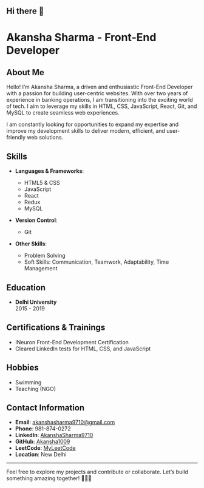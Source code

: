 ## Hi there 👋
# Akansha Sharma - Front-End Developer

## About Me

Hello! I’m Akansha Sharma, a driven and enthusiastic Front-End Developer with a passion for building user-centric websites. With over two years of experience in banking operations, I am transitioning into the exciting world of tech. I aim to leverage my skills in HTML, CSS, JavaScript, React, Git, and MySQL to create seamless web experiences.

I am constantly looking for opportunities to expand my expertise and improve my development skills to deliver modern, efficient, and user-friendly web solutions.

## Skills

- **Languages & Frameworks**:  
  - HTML5 & CSS
  - JavaScript
  - React
  - Redux
  - MySQL

- **Version Control**:  
  - Git

- **Other Skills**:  
  - Problem Solving  
  - Soft Skills: Communication, Teamwork, Adaptability, Time Management

## Education

- **Delhi University**  
  2015 - 2019

## Certifications & Trainings

- INeuron Front-End Development Certification
- Cleared LinkedIn tests for HTML, CSS, and JavaScript

## Hobbies

- Swimming
- Teaching (NGO)

## Contact Information

- **Email**: [akanshasharma9710@gmail.com](mailto:akanshasharma9710@gmail.com)
- **Phone**: 981-874-0272
- **LinkedIn**: [AkanshaSharma9710](https://www.linkedin.com/in/akanshasharma9710)
- **GitHub**: [Akansha1009](https://github.com/Akansha1009)
- **LeetCode**: [MyLeetCode](https://leetcode.com/MyLeetCode)
- **Location**: New Delhi

---

Feel free to explore my projects and contribute or collaborate. Let’s build something amazing together! 👩‍💻✨


<!--
**AKANSHA1009/AKANSHA1009** is a ✨ _special_ ✨ repository because its `README.md` (this file) appears on your GitHub profile.

Here are some ideas to get you started:

- 🔭 I’m currently working on ...
- 🌱 I’m currently learning ...
- 👯 I’m looking to collaborate on ...
- 🤔 I’m looking for help with ...
- 💬 Ask me about ...
- 📫 How to reach me: ...
- 😄 Pronouns: ...
- ⚡ Fun fact: ...
-->
